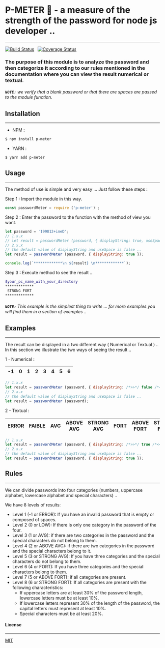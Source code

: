 # P-METER 📏 - a measure of the strength of the password for node js developer ..
---

[![Build Status](https://travis-ci.org/3imed-jaberi/p-meter.svg?branch=master)](https://travis-ci.org/3imed-jaberi/p-meter) &nbsp; [![Coverage Status](https://coveralls.io/repos/github/3imed-jaberi/p-meter/badge.svg?branch=master)](https://coveralls.io/github/3imed-jaberi/p-meter?branch=master)


### The purpose of this module is to analyze the password and then categorize it according to our rules mentioned in the documentation where you can view the result numerical or textual.

###### **`NOTE:`** we verify that a blank password or that there are spaces are passed to the module function.


## Installation 
---
- NPM :
```bash
$ npm install p-meter
```

- YARN :
```bash
$ yarn add p-meter
```


## Usage 
---
 The method of use is simple and very easy ... Just follow these steps :

Step 1 : Import the module in this way.

```javascript
const passwordMeter = require ('p-meter') ;
```

Step 2 : Enter the password to the function with the method of view you want.

```javascript
let password = '199812+imeD';
// 1.x.x
// let result = passwordMeter (password, { displayString: true, useSpace: false });
// 2.x.x
// the default value of displayString and useSpace is false .. 
let result = passwordMeter (password, { displayString: true });

console.log(`*************\n ${result} \n*************`);
```

Step 3 : Execute method to see the result ..

```bash
$your_pc_name_with_your_directory
*************
 STRONG FORT
*************
```

###### **`NOTE:`** This example is the simplest thing to write ... for more examples you will find them in a section of exemples  .. 


## Examples
----
The result can be displayed in a two different way ( Numerical or Textual ) .. In this section we illustrate the two ways of seeing the result .. 


1 - Numerical : 

| -1 | 0 | 1 | 2 | 3 | 4 | 5 | 6 |
|----|---|---|---|---|---|---|---|


```javascript
// 1.x.x 
let result = passwordMeter (password, { displayString: /*>>*/ false /*<<*/, useSpace: false });
// 2.x.x
// the default value of displayString and useSpace is false .. 
let result = passwordMeter (password);
```

2 - Textual :

| ERROR | FAIBLE | AVG | ABOVE AVG | STRONG AVG | FORT | ABOVE FORT | STRONG FORT |
|-------|--------|-----|-----------|------------|------|------------|-------------|


```javascript
// 1.x.x
let result = passwordMeter (password, { displayString: /*>>*/ true /*<<*/, useSpace: false });
// 2.x.x
// the default value of displayString and useSpace is false .. 
let result = passwordMeter (password, { displayString: true });
```


## Rules 
---
We can divide passwords into four categories (numbers, uppercase alphabet, lowercase alphabet and special characters) ..

We have 8 levels of results:

- Level 1 (-1 or ERROR): If you have an invalid password that is empty or composed of spaces.
- Level 2 (0 or LOW): If there is only one category in the password of the four.
- Level 3 (1 or AVG): if there are two categories in the password and the special characters do not belong to them.
- Level 4 (2 or ABOVE AVG): if there are two categories in the password and the special characters belong to it.
- Level 5 (3 or STRONG AVG): If you have three categories and the special characters do not belong to them.
- Level 6 (4 or FORT): If you have three categories and the special characters belong to them.
- Level 7 (5 or ABOVE FORT): if all categories are present.
- Level 8 (6 or STRONG FORT): If all categories are present with the following characteristics:
    - If uppercase letters are at least 30% of the password length, lowercase letters must be at least 10%.
    - If lowercase letters represent 30% of the length of the password, the capital letters must represent at least 10%.
    - Special characters must be at least 20%.


#### License
---
[MIT](LICENSE)